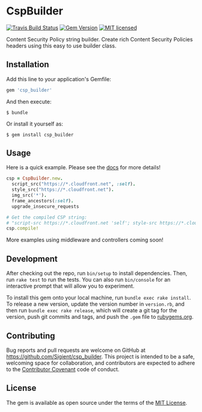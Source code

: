 # CspBuilder

[![Travis Build Status](https://travis-ci.org/Sigient/csp_builder.svg)](https://travis-ci.org/Sigient/csp_builder)
[![Gem Version](https://badge.fury.io/rb/csp_builder.svg)](https://badge.fury.io/rb/csp_builder)
[![MIT licensed](https://img.shields.io/badge/license-MIT-blue.svg)](./LICENSE)

Content Security Policy string builder. Create rich Content Security
Policies headers using this easy to use builder class.

## Installation

Add this line to your application's Gemfile:

```ruby
gem 'csp_builder'
```

And then execute:

    $ bundle

Or install it yourself as:

    $ gem install csp_builder

## Usage

Here is a quick example. Please see the
[docs](http://www.rubydoc.info/github/Sigient/csp_builder) for more
details!


```ruby
csp = CspBuilder.new.
  script_src("https://*.cloudfront.net", :self).
  style_src("https://*.cloudfront.net").
  img_src('*').
  frame_ancestors(:self).
  upgrade_insecure_requests

# Get the compiled CSP string:
# "script-src https://*.cloudfront.net 'self'; style-src https://*.cloudfront.net; img-src *; frame-ancestors 'self'; upgrade-insecure-requests"
csp.compile!
```

More examples using middleware and controllers coming soon!

## Development

After checking out the repo, run `bin/setup` to install dependencies.
Then, run `rake test` to run the tests. You can also run `bin/console`
for an interactive prompt that will allow you to experiment.

To install this gem onto your local machine, run `bundle exec rake
install`. To release a new version, update the version number in
`version.rb`, and then run `bundle exec rake release`, which will create
a git tag for the version, push git commits and tags, and push the
`.gem` file to [rubygems.org](https://rubygems.org).

## Contributing

Bug reports and pull requests are welcome on GitHub at
https://github.com/Sigient/csp_builder. This project is intended
to be a safe, welcoming space for collaboration, and contributors are
expected to adhere to the [Contributor
Covenant](http://contributor-covenant.org) code of conduct.


## License

The gem is available as open source under the terms of the [MIT
License](http://opensource.org/licenses/MIT).
